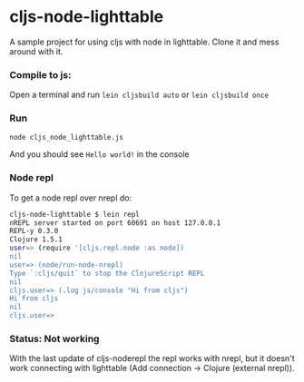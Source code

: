 cljs-node-lighttable
====================

A sample project for using cljs with node in lighttable. Clone it and mess around with it.

### Compile to js:

Open a terminal and run `lein cljsbuild auto` or `lein cljsbuild once`

### Run

```sh
node cljs_node_lighttable.js
```
And you should see `Hello world!` in the console

### Node repl

To get a node repl over nrepl do:

```sh
cljs-node-lighttable $ lein repl
nREPL server started on port 60691 on host 127.0.0.1
REPL-y 0.3.0
Clojure 1.5.1
user=> (require '[cljs.repl.node :as node])
nil
user=> (node/run-node-nrepl)
Type `:cljs/quit` to stop the ClojureScript REPL
nil
cljs.user=> (.log js/console "Hi from cljs")
Hi from cljs
nil
cljs.user=>
```

### Status: Not working

With the last update of cljs-noderepl the repl works with nrepl, but it doesn't work connecting with lighttable (Add connection -> Clojure (external nrepl)).

